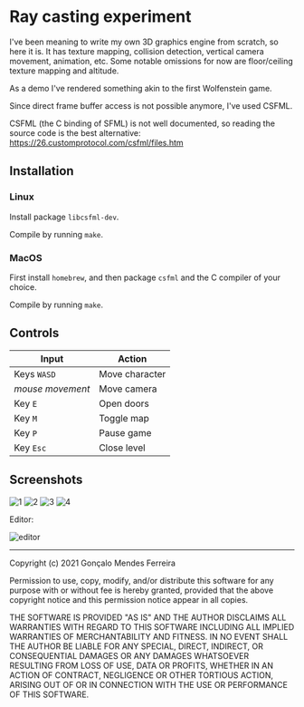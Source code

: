 # Ray casting experiment

I've been meaning to write my own 3D graphics engine from scratch, so here it is. It has texture mapping, collision detection, vertical camera movement, animation, etc.
Some notable omissions for now are floor/ceiling texture mapping and altitude.

As a demo I've rendered something akin to the first Wolfenstein game.

Since direct frame buffer access is not possible anymore, I've used CSFML.

CSFML (the C binding of SFML) is not well documented, so reading the source
code is the best alternative: https://26.customprotocol.com/csfml/files.htm

## Installation

### Linux

Install package `libcsfml-dev`.

Compile by running `make`.

### MacOS

First install `homebrew`, and then package `csfml` and the C compiler of your choice.

Compile by running `make`.

## Controls

Input | Action
--- | ---
Keys `WASD` | Move character
_mouse movement_ | Move camera
Key `E` | Open doors
Key `M` | Toggle map
Key `P` | Pause game
Key `Esc` | Close level

## Screenshots
![1](https://user-images.githubusercontent.com/5512054/144130039-ef11e0ec-2871-4ec4-831c-2d3f1b0302c8.png)
![2](https://user-images.githubusercontent.com/5512054/140586136-67068fab-ef16-4ff1-8235-09f4d0fd09c3.png)
![3](https://user-images.githubusercontent.com/5512054/140626177-be5135c0-5685-4077-80f8-f749977e1e0e.png)
![4](https://user-images.githubusercontent.com/5512054/140586137-22eeef83-7fc1-4252-9f69-2b135652b6fc.png)

Editor:

![editor](https://user-images.githubusercontent.com/5512054/140579835-f617973e-f796-4628-b049-6f834cf46e86.png)



---

Copyright (c) 2021 Gonçalo Mendes Ferreira

Permission to use, copy, modify, and/or distribute this software for any purpose
with or without fee is hereby granted, provided that the above copyright notice
and this permission notice appear in all copies.

THE SOFTWARE IS PROVIDED "AS IS" AND THE AUTHOR DISCLAIMS ALL WARRANTIES WITH
REGARD TO THIS SOFTWARE INCLUDING ALL IMPLIED WARRANTIES OF MERCHANTABILITY AND
FITNESS. IN NO EVENT SHALL THE AUTHOR BE LIABLE FOR ANY SPECIAL, DIRECT,
INDIRECT, OR CONSEQUENTIAL DAMAGES OR ANY DAMAGES WHATSOEVER RESULTING FROM LOSS
OF USE, DATA OR PROFITS, WHETHER IN AN ACTION OF CONTRACT, NEGLIGENCE OR OTHER
TORTIOUS ACTION, ARISING OUT OF OR IN CONNECTION WITH THE USE OR PERFORMANCE OF
THIS SOFTWARE.
